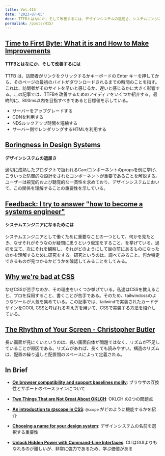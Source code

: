 ```yaml
---
title: Vol.415
date: '2023-07-05'
desc: TTFBとはなにか、そして改善するには、デザインシステムの退屈さ、システムエンジニアになるためには、ほか計10リンク
permalink: /posts/415/
---
```



## [Time to First Byte: What it is and How to Make Improvements](https://calibreapp.com/blog/time-to-first-byte)
#### TTFBとはなにか、そして改善するには

TTFB は、訪問者がリンクをクリックするかキーボードの Enter キーを押してから、そのページの最初のバイトがダウンロードされるまでの時間のことを指す。これは、訪問者がそのサイトを早いと感じるか、遅いと感じるかに大きく影響する。この記事では、TTFBを改善するためのアイディアをいくつか紹介する。最終的に、800ms以内を目指すべきであると目標値を示している。

- サーバーをアップグレードする
- CDNを利用する
- NDSルックアップ時間を短縮する
- サーバー側でレンダリングするHTMLを利用する

## [Boringness in Design Systems](https://daverupert.com/2023/05/boringness-in-design-systems/)
#### デザインシステムの退屈さ

適切に成熟したプロダクトで扱われるCardコンポーネントのpropsを例に挙げ、こういった防御的な設計をされたコンポーネントが重要であることを解説する。ユーザーは視覚的および聴覚的な一貫性を求めており、デザインシステムにおいて、この関係を理解することの重要性を示している。


## [Feedback: I try to answer "how to become a systems engineer"](https://rachelbythebay.com/w/2023/05/30/eng/)
#### システムエンジニアになるためには

システムエンジニアとして働くために重要なことの一つとして、何かを見たとき、なぜそれがそうなのか疑問に思うという仮定をすること、を挙げている。過程を立て、次にそれを観察し、それがどのようにして目の前にあるものになったのかを理解するために研究をする。研究というのは、調べてみること。何か特定できるものが見つかるかどうかを確認してみることをしてみる。


## [Why we're bad at CSS](https://www.mikeaparicio.com/posts/2023-05-22-why-were-bad-at-css/)

なぜCSSが苦手なのか、その理由をいくつか挙げている。私達はCSSを教えること、プロを採用すること、書くことが苦手である。そのため、tailwindcssのようなツールが人気を集めている。この記事では、tailwindで実装されたカードデザインをCOOL CSSと呼ばれる考え方を用いて、CSSで実装する方法を紹介している。


## [The Rhythm of Your Screen - Christopher Butler](https://www.chrbutler.com/the-rhythm-of-your-screen)

長い画面が見にくいというのは、長い画面自体が問題ではなく、リズムが不足していることが原因である。リズムがあれば、長くても読みやすい。構造のリズムは、配置の繰り返しと配置間のスペースによって定義される。

## In Brief

- **[On browser compatibility and support baselines  molily](https://molily.de/browser-compatibility-baseline/)**: ブラウザの互換性とサポートのベースラインについて

- **[Two Things That are Not Great About OKLCH](https://chriscoyier.net/2023/05/25/two-things-that-are-not-great-about-oklch/)**: OKLCH の2つの問題点

- **[An introduction to @scope in CSS](https://fullystacked.net/posts/scope-in-css/)**: `@scope` がどのように機能するかを紹介

- **[Choosing a name for your design system](https://bradfrost.com/blog/post/choosing-a-name-for-your-design-system/)**: デザインシステムの名前を選択する重要性

- **[Unlock Hidden Power with Command-Line Interfaces](https://jarango.com/2023/06/01/unlock-hidden-power-with-command-line-interfaces/)**: CLIはGUIよりもなれるのが難しいが、非常に強力であるため、学ぶ価値がある
